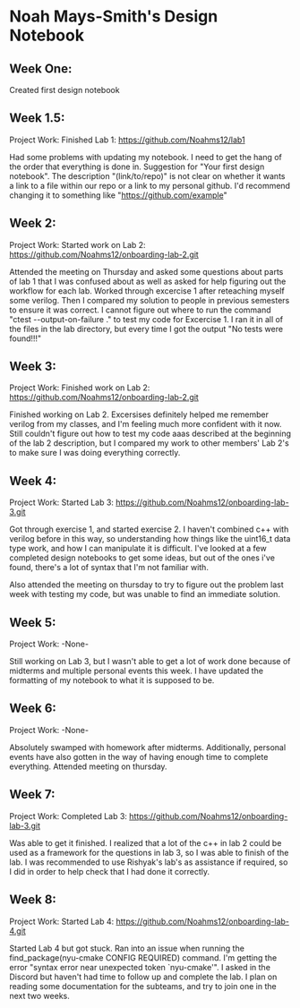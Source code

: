 # Noah Mays-Smith's Design Notebook

## Week One:
Created first design notebook

## Week 1.5:
Project Work:
Finished Lab 1: https://github.com/Noahms12/lab1

Had some problems with updating my notebook. I need to get the hang of the order that everything is done in. 
Suggestion for "Your first design notebook". The description "(link/to/repo)" is not clear on whether it wants a link to a file within our repo or a link to my personal github. I'd recommend changing it to something like "https://github.com/example"

## Week 2:
Project Work:
Started work on Lab 2: https://github.com/Noahms12/onboarding-lab-2.git

Attended the meeting on Thursday and asked some questions about parts of lab 1 that I was confused about as well as asked for help figuring out the workflow for each lab.
Worked through excercise 1 after reteaching myself some verilog. Then I compared my solution to people in previous semesters to ensure it was correct. I cannot figure out where to run the command "ctest --output-on-failure ." to test my code for Excercise 1. I ran it in all of the files in the lab directory, but every time I got the output "No tests were found!!!"


## Week 3:
Project Work:
Finished work on Lab 2: https://github.com/Noahms12/onboarding-lab-2.git

Finished working on Lab 2. Excersises definitely helped me remember verilog from my classes, and I'm feeling much more confident with it now. Still couldn't figure out how to test my code aaas described at the beginning of the lab 2 description, but I compared my work to other members' Lab 2's to make sure I was doing everything correctly.


## Week 4:
Project Work:
Started Lab 3: https://github.com/Noahms12/onboarding-lab-3.git

Got through exercise 1, and started exercise 2. I haven't combined c++ with verilog before in this way, so understanding how things like the uint16_t data type work, and how I can manipulate it is difficult. I've looked at a few completed design notebooks to get some ideas, but out of the ones i've found, there's a lot of syntax that I'm not familiar with. 

Also attended the meeting on thursday to try to figure out the problem last week with testing my code, but was unable to find an immediate solution. 

## Week 5:
Project Work:
-None-

Still working on Lab 3, but I wasn't able to get a lot of work done because of midterms and multiple personal events this week. I have updated the formatting of my notebook to what it is supposed to be.

## Week 6:
Project Work:
-None-

Absolutely swamped with homework after midterms. Additionally, personal events have also gotten in the way of having enough time to complete everything.
Attended meeting on thursday.

## Week 7:
Project Work:
Completed Lab 3: https://github.com/Noahms12/onboarding-lab-3.git

Was able to get it finished. I realized that a lot of the c++ in lab 2 could be used as a framework for the questions in lab 3, so I was able to finish of the lab. I was recommended to use Rishyak's lab's as assistance if required, so I did in order to help check that I had done it correctly. 

## Week 8:
Project Work:
Started Lab 4: https://github.com/Noahms12/onboarding-lab-4.git

Started Lab 4 but got stuck. Ran into an issue when running the find_package(nyu-cmake CONFIG REQUIRED) command. I'm getting the error "syntax error near unexpected token `nyu-cmake'". I asked in the Discord but haven't had time to follow up and complete the lab.
I plan on reading some documentation for the subteams, and try to join one in the next two weeks.
